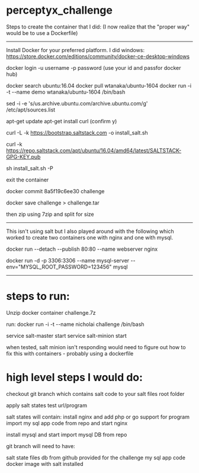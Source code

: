 # perceptyx_challenge
Steps to create the container that I did: (I now realize that the "proper way" would be to use a Dockerfile) 

----------------------------------------------------------------------------------

Install Docker for your preferred platform. I did windows:
https://store.docker.com/editions/community/docker-ce-desktop-windows

docker login -u username -p password (use your id and passfor docker hub)

docker search ubuntu:16.04
docker pull wtanaka/ubuntu-1604
docker run -i -t --name demo wtanaka/ubuntu-1604 /bin/bash

sed -i -e 's/us.archive.ubuntu.com/archive.ubuntu.com/g' /etc/apt/sources.list

apt-get update
apt-get install curl
(confirm y)

curl -L -k https://bootstrap.saltstack.com -o install_salt.sh

curl -k https://repo.saltstack.com/apt/ubuntu/16.04/amd64/latest/SALTSTACK-GPG-KEY.pub
 
sh install_salt.sh -P

exit the container

docker commit 8a5f19c6ee30 challenge

docker save challenge > challenge.tar

then zip using 7zip and split for size


----------------------------------------------------------------------------------
This isn't using salt but I also played around with the following which worked to create two containers one with nginx and one with mysql.

docker run --detach --publish 80:80 --name webserver nginx

docker run -d -p 3306:3306 --name mysql-server --env="MYSQL_ROOT_PASSWORD=123456" mysql

----------------------------------------------------------------------------------

# steps to run:

Unzip docker container challenge.7z

run:
docker run -i -t --name nicholai challenge /bin/bash

service salt-master start
service salt-minion start

when tested, salt minion isn't responding would need to figure out how to fix this with containers - probably using a dockerfile

# high level steps I would do: 

checkout git branch which contains salt code to your salt files root folder

apply salt states 
test url/program

salt states will contain:
install nginx and add php or go support for program
	import my sql app code from repo and start nginx

install mysql and start
import mysql DB from repo

git branch will need to have:

salt state files
db from github provided for the challenge 
my sql app code
docker image with salt installed
